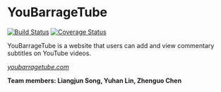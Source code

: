 # YouBarrageTube

[![Build Status](https://travis-ci.org/YouBarrageTube/YouBarrageTube.svg?branch=master)](https://travis-ci.org/YouBarrageTube/YouBarrageTube)
[![Coverage Status](https://coveralls.io/repos/github/YouBarrageTube/YouBarrageTube/badge.svg?branch=master)](https://coveralls.io/github/YouBarrageTube/YouBarrageTube?branch=master)

YouBarrageTube is a website that users can add and view commentary subtitles on YouTube videos.

[_youbarragetube.com_](http://youbarragetube.com)



**Team members: Liangjun Song, Yuhan Lin, Zhenguo Chen**

